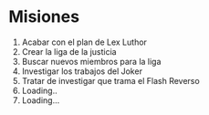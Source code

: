 # Misiones

1. Acabar con el plan de Lex Luthor
2. Crear la liga de la justicia
3. Buscar nuevos miembros para la liga
4. Investigar los trabajos del Joker
5. Tratar de investigar que trama el Flash Reverso
6. Loading..
7. Loading...
